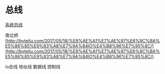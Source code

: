 # 总线

[系统总线](https://cloud.tencent.com/developer/article/1143618)

南北桥 [http://byteliu.com/2017/05/18/%E8%AE%A1%E7%AE%97%E6%9C%BA%E5%86%85%E9%83%A8%E7%9A%84IO%E4%B8%96%E7%95%8C/](http://byteliu.com/2017/05/18/%E8%AE%A1%E7%AE%97%E6%9C%BA%E5%86%85%E9%83%A8%E7%9A%84IO%E4%B8%96%E7%95%8C/)

io总线 地址线 数据线 控制线

